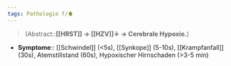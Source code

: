 ```yaml
---
tags: Pathologie f/🫀
---
```

> (Abstract::**[[HRST]] → [[HZV]]↓ → Cerebrale Hypoxie.**)
- **Symptome**:: [[Schwindel]] (<5s), [[Synkope]] (5-10s), [[Krampfanfall]] (30s), Atemstillstand (60s), Hypoxischer Hirnschaden (>3-5 min)